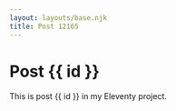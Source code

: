 ```yaml
---
layout: layouts/base.njk
title: Post 12165
---
```


# Post {{ id }}

This is post {{ id }} in my Eleventy project.
